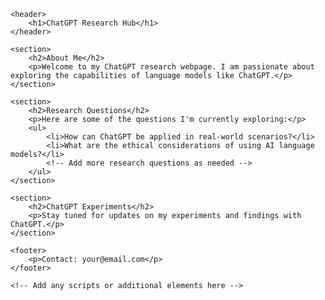 <!DOCTYPE html>
<html lang="en">
<head>
    <meta charset="UTF-8">
    <meta name="viewport" content="width=device-width, initial-scale=1.0">
    <title>ChatGPT Research</title>
    <!-- Add any specific styles or external CSS links here -->
</head>
<body>

    <header>
        <h1>ChatGPT Research Hub</h1>
    </header>

    <section>
        <h2>About Me</h2>
        <p>Welcome to my ChatGPT research webpage. I am passionate about exploring the capabilities of language models like ChatGPT.</p>
    </section>

    <section>
        <h2>Research Questions</h2>
        <p>Here are some of the questions I'm currently exploring:</p>
        <ul>
            <li>How can ChatGPT be applied in real-world scenarios?</li>
            <li>What are the ethical considerations of using AI language models?</li>
            <!-- Add more research questions as needed -->
        </ul>
    </section>

    <section>
        <h2>ChatGPT Experiments</h2>
        <p>Stay tuned for updates on my experiments and findings with ChatGPT.</p>
    </section>

    <footer>
        <p>Contact: your@email.com</p>
    </footer>

    <!-- Add any scripts or additional elements here -->

</body>
</html>
